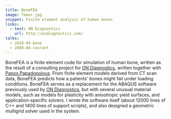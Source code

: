 ```yaml
---
title: BoneFEA
image: femur.jpg
snippet: Finite element analysis of human bones
links:
  - text: ON Diagnostics
    url: http://ondiagnostics.com/
talks:
  - 2010-04-bone
  - 2008-04-courant
---
```


BoneFEA is a finite element code for simulation of human bone, written
as the result of a consulting project for [ON Diagnostics][ond], written
together with [Panos Papadopolous][panos].  From finite element models
derived from CT scan data, BoneFEA predicts how a patients' bones might
fail under loading conditions.  BoneFEA serves as a replacement for the
ABAQUS software previously used by [ON Diagnostics][ond], but with  several
unusual material models, such as models for plasticity with anisotropic
yield surfaces, and application-specific solvers.  I wrote the software
itself (about 12000 lines of C++ and 1400 lines of support scripts), and
also designed a geometric multigrid solver used in the system.

[panos]: http://www.me.berkeley.edu/people/faculty/panayiotis-papadopoulos
[ond]: http://ondiagnostics.com/
